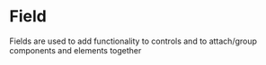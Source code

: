 # Field

Fields are used to add functionality to controls and to attach/group components and elements together
